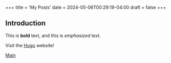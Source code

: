 +++
title = 'My Posts'
date = 2024-05-06T00:29:19-04:00
draft = false
+++
## Introduction

This is **bold** text, and this is *emphasized* text.

Visit the [Hugo](https://gohugo.io) website!

[Main](/abouta)